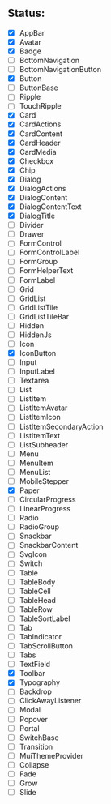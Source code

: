## Status:

- [x] AppBar
- [x] Avatar
- [x] Badge
- [ ] BottomNavigation
- [ ] BottomNavigationButton
- [x] Button
- [ ] ButtonBase
- [ ] Ripple
- [ ] TouchRipple
- [x] Card
- [x] CardActions
- [x] CardContent
- [x] CardHeader
- [x] CardMedia
- [x] Checkbox
- [x] Chip
- [x] Dialog
- [x] DialogActions
- [x] DialogContent
- [x] DialogContentText
- [x] DialogTitle
- [ ] Divider
- [ ] Drawer
- [ ] FormControl
- [ ] FormControlLabel
- [ ] FormGroup
- [ ] FormHelperText
- [ ] FormLabel
- [ ] Grid
- [ ] GridList
- [ ] GridListTile
- [ ] GridListTileBar
- [ ] Hidden
- [ ] HiddenJs
- [ ] Icon
- [x] IconButton
- [ ] Input
- [ ] InputLabel
- [ ] Textarea
- [ ] List
- [ ] ListItem
- [ ] ListItemAvatar
- [ ] ListItemIcon
- [ ] ListItemSecondaryAction
- [ ] ListItemText
- [ ] ListSubheader
- [ ] Menu
- [ ] MenuItem
- [ ] MenuList
- [ ] MobileStepper
- [x] Paper
- [ ] CircularProgress
- [ ] LinearProgress
- [ ] Radio
- [ ] RadioGroup
- [ ] Snackbar
- [ ] SnackbarContent
- [ ] SvgIcon
- [ ] Switch
- [ ] Table
- [ ] TableBody
- [ ] TableCell
- [ ] TableHead
- [ ] TableRow
- [ ] TableSortLabel
- [ ] Tab
- [ ] TabIndicator
- [ ] TabScrollButton
- [ ] Tabs
- [ ] TextField
- [x] Toolbar
- [x] Typography
- [ ] Backdrop
- [ ] ClickAwayListener
- [ ] Modal
- [ ] Popover
- [ ] Portal
- [ ] SwitchBase
- [ ] Transition
- [ ] MuiThemeProvider
- [ ] Collapse
- [ ] Fade
- [ ] Grow
- [ ] Slide
